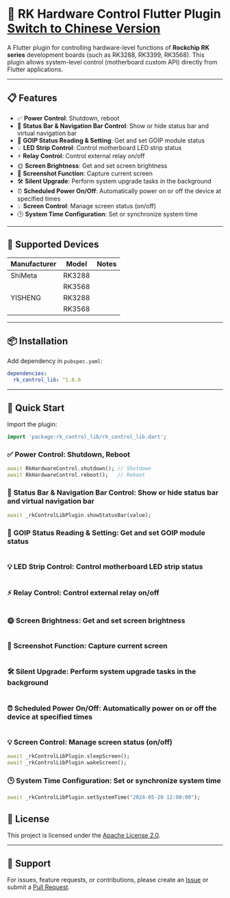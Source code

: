 # 🔌 RK Hardware Control Flutter Plugin [Switch to Chinese Version](./README.md)

A Flutter plugin for controlling hardware-level functions of **Rockchip RK series** development boards (such as RK3288, RK3399, RK3568). This plugin allows system-level control (motherboard custom API) directly from Flutter applications.

---

## 📋 Features
- ✅ **Power Control**: Shutdown, reboot
- 🧭 **Status Bar & Navigation Bar Control**: Show or hide status bar and virtual navigation bar
- 📡 **GOIP Status Reading & Setting**: Get and set GOIP module status
- 💡 **LED Strip Control**: Control motherboard LED strip status
- ⚡ **Relay Control**: Control external relay on/off
- 🌞 **Screen Brightness**: Get and set screen brightness
- 📸 **Screenshot Function**: Capture current screen
- 🛠️ **Silent Upgrade**: Perform system upgrade tasks in the background
- ⏰ **Scheduled Power On/Off**: Automatically power on or off the device at specified times
- 💡 **Screen Control**: Manage screen status (on/off)
- 🕒 **System Time Configuration**: Set or synchronize system time

---

## 🧩 Supported Devices
| Manufacturer | Model | Notes |
|--------------|-------|-------|
| ShiMeta      | RK3288 | |
|              | RK3568 | |
| YISHENG      | RK3288 | |
|              | RK3568 | |

---

## 📦 Installation
Add dependency in `pubspec.yaml`:
```yaml
dependencies:
  rk_control_lib: ^1.0.0
```

---

## 🚀 Quick Start
Import the plugin:
```dart
import 'package:rk_control_lib/rk_control_lib.dart';
```

### ✅ **Power Control**: Shutdown, Reboot
```dart
await RkHardwareControl.shutdown(); // Shutdown
await RkHardwareControl.reboot();   // Reboot
```

### 🧭 **Status Bar & Navigation Bar Control**: Show or hide status bar and virtual navigation bar
```dart
await _rkControlLibPlugin.showStatusBar(value);
```

### 📡 **GOIP Status Reading & Setting**: Get and set GOIP module status
```dart
```

### 💡 **LED Strip Control**: Control motherboard LED strip status
```dart
```

### ⚡ **Relay Control**: Control external relay on/off
```dart
```

### 🌞 **Screen Brightness**: Get and set screen brightness
```dart
```

### 📸 **Screenshot Function**: Capture current screen
```dart
```

### 🛠️ **Silent Upgrade**: Perform system upgrade tasks in the background
```dart
```

### ⏰ **Scheduled Power On/Off**: Automatically power on or off the device at specified times
```dart
```

### 💡 **Screen Control**: Manage screen status (on/off)
```dart
await _rkControlLibPlugin.sleepScreen();
await _rkControlLibPlugin.wakeScreen();
```

### 🕒 **System Time Configuration**: Set or synchronize system time
```dart
await _rkControlLibPlugin.setSystemTime("2024-05-20 12:00:00");
```

## 📄 License
This project is licensed under the [Apache License 2.0](./LICENSE).

---

## 🙋 Support
For issues, feature requests, or contributions, please create an [Issue](https://github.com/SHINING-TECH/flutter_rk_control_lib/issues) or submit a [Pull Request](https://github.com/SHINING-TECH/flutter_rk_control_lib/pulls).